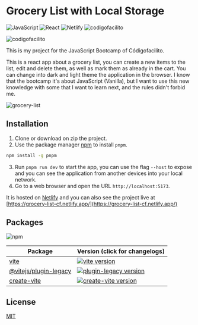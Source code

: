 # Grocery List with Local Storage
![JavaScript](https://img.shields.io/badge/javascript-%23323330.svg?style=for-the-badge&logo=javascript&logoColor=%23F7DF1E)
![React](https://img.shields.io/badge/react-%2320232a.svg?style=for-the-badge&logo=react&logoColor=%2361DAFB)
![Netlify](https://img.shields.io/badge/netlify-%23000000.svg?style=for-the-badge&logo=netlify&logoColor=#00C7B7)
![codigofacilito](https://img.shields.io/badge/Codigofacilito-white?style=for-the-badge&logo=codigofacilito&logoColor=blue)

![codigofacilito](https://codigofacilito.com/assets/logo-fd9c72981efb94fa3556a7b272d33b45ef8834027fa4fe9959a56e4b2ebaa798.png)




This is my project for the JavaScript Bootcamp of Códigofacilito.


This is a react app about a grocery list, you can create a new items to the list,
edit and delete them, as well as mark them as already in the cart. You can change into dark and light theme the application in the browser.
I know that the bootcamp it's about JavaScript (Vanilla), but I want to use this new knowledge with some that I want to learn next,
and the rules didn't forbid me.

![grocery-list](https://scontent.faqb1-2.fna.fbcdn.net/v/t39.30808-6/351116801_271997221953241_1186662193192730824_n.jpg?stp=dst-jpg_s960x960&_nc_cat=108&ccb=1-7&_nc_sid=730e14&_nc_ohc=PwW7JFL4rnQAX9CnCiQ&_nc_ht=scontent.faqb1-2.fna&oh=00_AfDyIK0UzWVDQLrM32SnyaasIT1XUDRhEZYhn9NEfvuDww&oe=6482DC6F)

## Installation

1. Clone or download on zip the project.
2. Use the package manager [npm](https://www.npmjs.com/package/pnpm) to install ```pnpm```.

```bash
npm install -g pnpm
```
3. Run ```pnpm run dev``` to start the app,
you can use the flag ```--host``` to expose and you can see the application from another devices into your local network.
4. Go to a web browser and open the URL ```http://localhost:5173```.


It is hosted on [Netlify](https://www.netlify.com/) and you can also see the project live at [https://grocery-list-cf.netlify.app/](https://grocery-list-cf.netlify.app/)

## Packages

![npm](https://img.shields.io/npm/v/npm)

| Package                                         | Version (click for changelogs)                                                                                                    |
| ----------------------------------------------- | :-------------------------------------------------------------------------------------------------------------------------------- |
| [vite](packages/vite)                           | [![vite version](https://img.shields.io/npm/v/vite.svg?label=%20)](packages/vite/CHANGELOG.md)                                    |
| [@vitejs/plugin-legacy](packages/plugin-legacy) | [![plugin-legacy version](https://img.shields.io/npm/v/@vitejs/plugin-legacy.svg?label=%20)](packages/plugin-legacy/CHANGELOG.md) |
| [create-vite](packages/create-vite)             | [![create-vite version](https://img.shields.io/npm/v/create-vite.svg?label=%20)](packages/create-vite/CHANGELOG.md)    

## License

[MIT](https://choosealicense.com/licenses/mit/)
